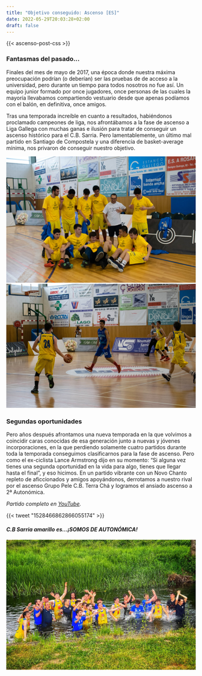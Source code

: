 ```yaml
---
title: "Objetivo conseguido: Ascenso [ES]"
date: 2022-05-29T20:03:28+02:00
draft: false
---
```

{{< ascenso-post-css >}}

### Fantasmas del pasado...

Finales del mes de mayo de 2017, una época donde nuestra máxima preocupación podrían (o deberían) ser las pruebas de de acceso a la universidad, pero durante un tiempo para todos nosotros no fue así. Un equipo junior formado por once jugadores, once personas de las cuales la mayoría llevabamos compartiendo vestuario desde que apenas podíamos con el balón, en definitiva, once amigos.

Tras una temporada increíble en cuanto a resultados, habiéndonos proclamado campeones de liga, nos afrontábamos a la fase de ascenso a Liga Gallega con muchas ganas e ilusión para tratar de conseguir un ascenso histórico para el C.B. Sarria. Pero lamentablemente, un último mal partido en Santiago de Compostela y una diferencia de basket-average mínima, nos privaron de conseguir nuestro objetivo.

![CB Sarria equipo](/DSC_0220.jpg 'CB Sarria equipo')
![CB Sarria junior](/DSC_0113.jpg 'CB Sarria junior')


### Segundas oportunidades

Pero años después afrontamos una nueva temporada en la que volvimos a coincidir caras conocidas de esa generación junto a nuevas y jóvenes incorporaciones, en la que perdiendo solamente cuatro partidos durante toda la temporada conseguimos clasificarnos para la fase de ascenso. Pero como el ex-ciclista Lance Armstrong dijo en su momento: “Si alguna vez tienes una segunda oportunidad en la vida para algo, tienes que llegar hasta el final”, y eso hicimos. En un partido vibrante con un Novo Chanto repleto de aficcionados y amigos apoyándonos, derrotamos a nuestro rival por el ascenso Grupo Pele C.B. Terra Chá y logramos el ansiado ascenso a 2ª Autonómica. 

_Partido completo en [YouTube](https://www.youtube.com/watch?v=fSf9Abd0SgI&t=1962s&ab_channel=CanalYouTubedeITS)._

{{< tweet "1528466862866055174" >}}

#### _C.B Sarria amarillo es...¡SOMOS DE AUTONÓMICA!_
![Celebración río](/ascenso-rio.jpg 'Celebración río')